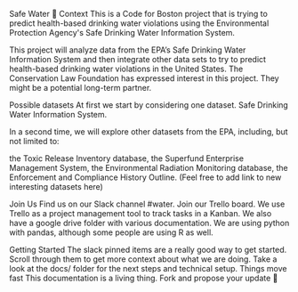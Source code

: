 Safe Water 🚰
Context
This is a Code for Boston project that is trying to predict health-based drinking water violations using the Environmental Protection Agency's Safe Drinking Water Information System.

This project will analyze data from the EPA’s Safe Drinking Water Information System and then integrate other data sets to try to predict health-based drinking water violations in the United States. The Conservation Law Foundation has expressed interest in this project. They might be a potential long-term partner.

Possible datasets
At first we start by considering one dataset. Safe Drinking Water Information System.

In a second time, we will explore other datasets from the EPA, including, but not limited to:

the Toxic Release Inventory database,
the Superfund Enterprise Management System,
the Environmental Radiation Monitoring database,
the Enforcement and Compliance History Outline.
(Feel free to add link to new interesting datasets here)

Join Us
Find us on our Slack channel #water.
Join our Trello board. We use Trello as a project management tool to track tasks in a Kanban.
We also have a google drive folder with various documentation.
We are using python with pandas, although some people are using R as well.

Getting Started
The slack pinned items are a really good way to get started. Scroll through them to get more context about what we are doing.
Take a look at the docs/ folder for the next steps and technical setup.
Things move fast
This documentation is a living thing. Fork and propose your update 🙏
